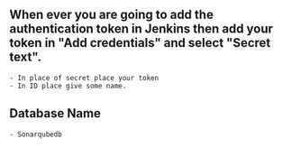 ##  When ever you are going to add the authentication token in Jenkins then add your token in "Add credentials" and select "Secret text".
    - In place of secret place your token
    - In ID place give some name.
    
## Database Name
    - Sonarqubedb
    
